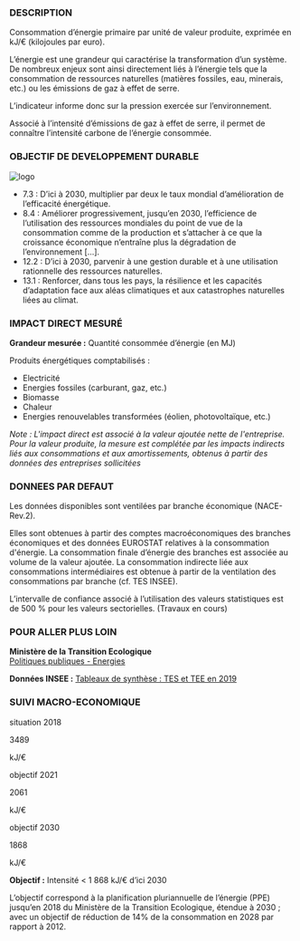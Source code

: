 ### DESCRIPTION

Consommation d’énergie primaire par unité de valeur produite, exprimée en kJ/€ (kilojoules par euro).

L’énergie est une grandeur qui caractérise la transformation d’un système. De nombreux enjeux sont ainsi directement liés à l’énergie tels que la consommation de ressources naturelles (matières fossiles, eau, minerais, etc.) ou les émissions de gaz à effet de serre.

L’indicateur informe donc sur la pression exercée sur l’environnement.

Associé à l’intensité d’émissions de gaz à effet de serre, il permet de connaître l’intensité carbone de l’énergie consommée.

### OBJECTIF DE DEVELOPPEMENT DURABLE

<div id="strip-odd" className="strip">
    <img id="logo-odd" src=/resources/odd_nrg.png alt="logo"/>
</div>

* 7.3 : D’ici à 2030, multiplier par deux le taux mondial d’amélioration de l’efficacité énergétique.
* 8.4 : Améliorer progressivement, jusqu’en 2030, l’efficience de l’utilisation des ressources mondiales du point de vue de la consommation comme de la production et s’attacher à ce que la croissance économique n’entraîne plus la dégradation de l’environnement \[...\].
* 12.2 : D’ici à 2030, parvenir à une gestion durable et à une utilisation rationnelle des ressources naturelles.
* 13.1 : Renforcer, dans tous les pays, la résilience et les capacités d’adaptation face aux aléas climatiques et aux catastrophes naturelles liées au climat.

### IMPACT DIRECT MESUR&Eacute;

**Grandeur mesurée :** Quantité consommée d’énergie (en MJ)

Produits énergétiques comptabilisés :
* Electricité
* Energies fossiles (carburant, gaz, etc.)
* Biomasse
* Chaleur
* Energies renouvelables transformées (éolien, photovoltaïque, etc.)

*Note : L'impact direct est associé à la valeur ajoutée nette de l'entreprise. Pour la valeur produite, la mesure est complétée par les impacts indirects liés aux consommations et aux amortissements, obtenus à partir des données des entreprises sollicitées*

### DONNEES PAR DEFAUT

Les données disponibles sont ventilées par branche économique (NACE-Rev.2).

Elles sont obtenues à partir des comptes macroéconomiques des branches économiques et des données EUROSTAT relatives à la consommation d'énergie. La consommation finale d’énergie des branches est associée au volume de la valeur ajoutée. La consommation indirecte liée aux consommations intermédiaires est obtenue à partir de la ventilation des consommations par branche (cf. TES INSEE).

L’intervalle de confiance associé à l’utilisation des valeurs statistiques est de 500 % pour les valeurs sectorielles. (Travaux en cours)

### POUR ALLER PLUS LOIN

**Ministère de la Transition Ecologique**  
[Politiques publiques - Energies](https://www.ecologie.gouv.fr/politiques/energies)

**Données INSEE :**
[Tableaux de synthèse : TES et TEE en 2019](https://www.insee.fr/fr/statistiques/4494213)

### SUIVI MACRO-ECONOMIQUE

<div class="references-blocks">
    <div id="block-1">
    <p id="titre-block">situation 2018</p>
    <p id="value-block">3489</p>
    <p id="unit-block">kJ/€</p>
    </div>
    <div id="block-2">
    <p id="titre-block">objectif 2021</p>
    <p id="value-block">2061</p>
    <p id="unit-block">kJ/€</p>
    </div>
    <div id="block-3">
    <p id="titre-block">objectif 2030</p>
    <p id="value-block">1868</p>
    <p id="unit-block">kJ/€</p>
    </div>
</div>

**Objectif :** Intensité < 1 868 kJ/€ d’ici 2030

L’objectif correspond à la planification pluriannuelle de l’énergie (PPE) jusqu’en 2018 du Ministère de la Transition Ecologique, étendue à 2030 ; avec un objectif de réduction de 14% de la consommation en 2028 par rapport à 2012.
